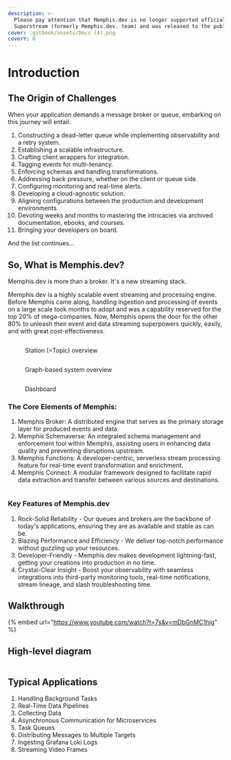 ```yaml
---
description: >-
  Please pay attention that Memphis.dev is no longer supported officially by the
  Superstream (formerly Memphis.dev. team) and was released to the public.
cover: .gitbook/assets/Docs (4).png
coverY: 0
---
```


# Introduction

## The Origin of Challenges

When your application demands a message broker or queue, embarking on this journey will entail:

1. Constructing a dead-letter queue while implementing observability and a retry system.
2. Establishing a scalable infrastructure.
3. Crafting client wrappers for integration.
4. Tagging events for multi-tenancy.
5. Enforcing schemas and handling transformations.
6. Addressing back pressure, whether on the client or queue side.
7. Configuring monitoring and real-time alerts.
8. Developing a cloud-agnostic solution.
9. Aligning configurations between the production and development environments.
10. Devoting weeks and months to mastering the intricacies via archived documentation, ebooks, and courses.
11. Bringing your developers on board.

And the list continues...

## So, What is Memphis.dev?

Memphis.dev is more than a broker. It's a new streaming stack.

Memphis.dev is a highly scalable event streaming and processing engine. Before Memphis came along, handling ingestion and processing of events on a large scale took months to adopt and was a capability reserved for the top 20% of mega-companies. Now, Memphis opens the door for the other 80% to unleash their event and data streaming superpowers quickly, easily, and with great cost-effectiveness.

<figure><img src=".gitbook/assets/supershot.png" alt=""><figcaption><p>Station (=Topic) overview</p></figcaption></figure>



<div>

<figure><img src=".gitbook/assets/supershot (2).png" alt=""><figcaption><p>Graph-based system overview</p></figcaption></figure>

 

<figure><img src=".gitbook/assets/supershot (1).png" alt=""><figcaption><p>Dashboard</p></figcaption></figure>

</div>

### The Core Elements of Memphis:

1. Memphis Broker: A distributed engine that serves as the primary storage layer for produced events and data.
2. Memphis Schemaverse: An integrated schema management and enforcement tool within Memphis, assisting users in enhancing data quality and preventing disruptions upstream.
3. Memphis Functions: A developer-centric, serverless stream processing feature for real-time event transformation and enrichment.
4. Memphis Connect: A modular framework designed to facilitate rapid data extraction and transfer between various sources and destinations.

<figure><img src=".gitbook/assets/Ways to Compare Different Event Sources (1).jpg" alt=""><figcaption></figcaption></figure>

### Key Features of Memphis.dev

1. Rock-Solid Reliability - Our queues and brokers are the backbone of today's applications, ensuring they are as available and stable as can be.
2. Blazing Performance and Efficiency - We deliver top-notch performance without guzzling up your resources.
3. Developer-Friendly - Memphis.dev makes development lightning-fast, getting your creations into production in no time.
4. Crystal-Clear Insight - Boost your observability with seamless integrations into third-party monitoring tools, real-time notifications, stream lineage, and slash troubleshooting time.

## Walkthrough

{% embed url="https://www.youtube.com/watch?t=7s&v=mDbGnMC1hig" %}

## High-level diagram

<figure><img src=".gitbook/assets/overview (1).jpeg" alt=""><figcaption></figcaption></figure>

## Typical Applications

1. Handling Background Tasks
2. Real-Time Data Pipelines
3. Collecting Data
4. Asynchronous Communication for Microservices
5. Task Queues
6. Distributing Messages to Multiple Targets
7. Ingesting Grafana Loki Logs
8. Streaming Video Frames
